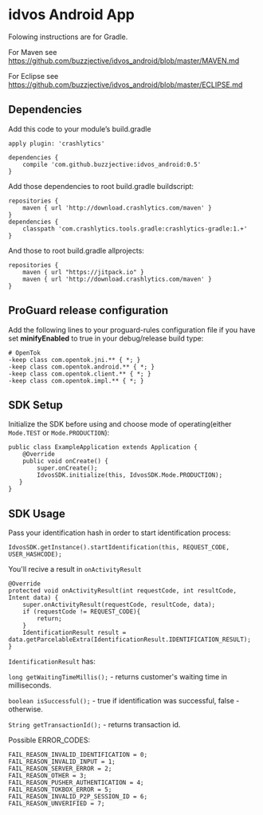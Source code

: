 # idvos Android App

Folowing instructions are for Gradle. 

For Maven see https://github.com/buzzjective/idvos_android/blob/master/MAVEN.md

For Eclipse see https://github.com/buzzjective/idvos_android/blob/master/ECLIPSE.md

## Dependencies

Add this code to your module’s build.gradle

    apply plugin: 'crashlytics'

    dependencies {
        compile 'com.github.buzzjective:idvos_android:0.5'
    }

Add those dependencies to root build.gradle buildscript:

    repositories {
        maven { url 'http://download.crashlytics.com/maven' }
    }
    dependencies {
        classpath 'com.crashlytics.tools.gradle:crashlytics-gradle:1.+'
    }

And those to root build.gradle allprojects:

    repositories {
        maven { url "https://jitpack.io" }
        maven { url 'http://download.crashlytics.com/maven' }
    }

## ProGuard release configuration

Add the following lines to your proguard-rules configuration file if you have set **minifyEnabled** to true in your debug/release build type:

    # OpenTok
    -keep class com.opentok.jni.** { *; }
    -keep class com.opentok.android.** { *; }
    -keep class com.opentok.client.** { *; }
    -keep class com.opentok.impl.** { *; }

## SDK Setup

Initialize the SDK before using and choose mode of operating(either `Mode.TEST` or `Mode.PRODUCTION`):

    public class ExampleApplication extends Application {
        @Override
        public void onCreate() {
            super.onCreate();
            IdvosSDK.initialize(this, IdvosSDK.Mode.PRODUCTION);
       }
    }

## SDK Usage

Pass your identification hash in order to start identification process:

    IdvosSDK.getInstance().startIdentification(this, REQUEST_CODE, USER_HASHCODE);

You'll recive a result in `onActivityResult`

    @Override
    protected void onActivityResult(int requestCode, int resultCode, Intent data) {
        super.onActivityResult(requestCode, resultCode, data);
        if (requestCode != REQUEST_CODE){
            return;
        }
        IdentificationResult result = data.getParcelableExtra(IdentificationResult.IDENTIFICATION_RESULT);
    }

`IdentificationResult` has:

`long getWaitingTimeMillis();` - returns customer's waiting time in milliseconds.

`boolean isSuccessful();` - true if identification was successful, false - otherwise.

`String getTransactionId();` - returns transaction id.


Possible ERROR_CODES:
    
    FAIL_REASON_INVALID_IDENTIFICATION = 0;
    FAIL_REASON_INVALID_INPUT = 1;
    FAIL_REASON_SERVER_ERROR = 2;
    FAIL_REASON_OTHER = 3;
    FAIL_REASON_PUSHER_AUTHENTICATION = 4;
    FAIL_REASON_TOKBOX_ERROR = 5;
    FAIL_REASON_INVALID_P2P_SESSION_ID = 6;
    FAIL_REASON_UNVERIFIED = 7;
	
